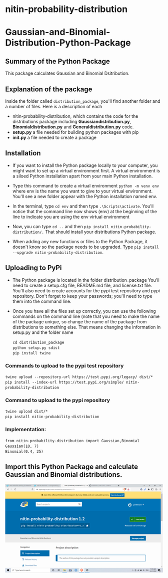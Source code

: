 # nitin-probability-distribution
# Gaussian-and-Binomial-Distribution-Python-Package

## Summary of the Python Package
This package calculates Gaussian and Binomial Dsitribution.

## Explanation of the package
Inside the folder called `distribution_package`, you'll find another folder and a number of files. Here is a description of each
- nitin-probability-distribution, which contains the code for the distributions package including **Gaussiandistribution.py**, **Binomialdistribution.py** and **Generaldistribution.py** code.
- **setup.py** a file needed for building python packages with pip
- **__init__.py** a file needed to create a package

## Installation
- If you want to install the Python package locally to your computer, you might want to set up a virtual environment first. A virtual environment is a siloed Python installation apart from your main Python installation. 
- Type this command to create a virtual environment `python -m venv env` where env is the name you want to give to your virtual environment. You'll see a new folder appear with the Python installation named env.
- In the terminal, type `cd env` and then type `.\Scripts\activate`. You'll notice that the command line now shows (env) at the beginning of the line to indicate you are using the env virtual environment
- Now, you can type `cd ..` and then `pip install nitin-probability-distribution/.` That should install your distributions Python package.

- When adding any new functions or files to the Python Package, it doesn't know so the package needs to be upgraded. Type `pip install --upgrade nitin-probability-distribution`.

## Uploading to PyPi
- The Python package is located in the folder distribution_package
You'll need to create a setup.cfg file, README.md file, and license.txt file. You'll also need to create accounts for the pypi test repository and pypi repository. 
Don't forget to keep your passwords; you'll need to type them into the command line.

- Once you have all the files set up correctly, you can use the following commands on the command line (note that you need to make the name of the package unique, so change the name of the package from distributions to something else. That means changing the information in setup.py and the folder name

  `cd distribution_package` <br />
  `python setup.py sdist` <br />
  `pip install twine` <br />

### Commands to upload to the pypi test repository
  `twine upload --repository-url https://test.pypi.org/legacy/ dist/*` <br />
  `pip install --index-url https://test.pypi.org/simple/ nitin-probability-distribution` <br />

### Command to upload to the pypi repository
  `twine upload dist/*` <br />
  `pip install nitin-probability-distribution` <br />
  
### Implementation:
`from nitin-probability-distribution import Gaussian,Binomial` <br />
`Gaussian(10, 7)` <br />
`Binomial(0.4, 25)` <br />
## Import this Python Package and calculate Gaussian and Binomial distributions.
![nitin-probability-distribution package on PyPi](https://github.com/nitinsoni1/nitin-probability-distribution/blob/main/Screenshot%20(165).png)
